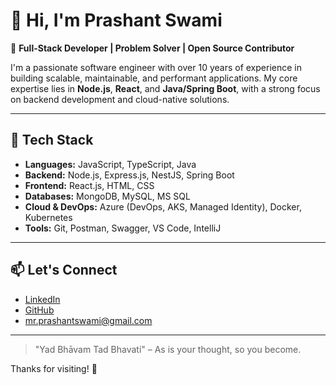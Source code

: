 # 👋 Hi, I'm Prashant Swami

🎯 **Full-Stack Developer | Problem Solver | Open Source Contributor**

I'm a passionate software engineer with over 10 years of experience in building scalable, maintainable, and performant applications. My core expertise lies in **Node.js**, **React**, and **Java/Spring Boot**, with a strong focus on backend development and cloud-native solutions.

---

## 🔧 Tech Stack

- **Languages:** JavaScript, TypeScript, Java
- **Backend:** Node.js, Express.js, NestJS, Spring Boot
- **Frontend:** React.js, HTML, CSS
- **Databases:** MongoDB, MySQL, MS SQL
- **Cloud & DevOps:** Azure (DevOps, AKS, Managed Identity), Docker, Kubernetes
- **Tools:** Git, Postman, Swagger, VS Code, IntelliJ

---

## 📫 Let's Connect

- [LinkedIn](https://www.linkedin.com/in/praswami)
- [GitHub](https://github.com/prashantswami)
- [mr.prashantswami@gmail.com](mr.prashantswami@gmail.com)

---

> "Yad Bhāvam Tad Bhavati" – As is your thought, so you become.

Thanks for visiting! 🙌
